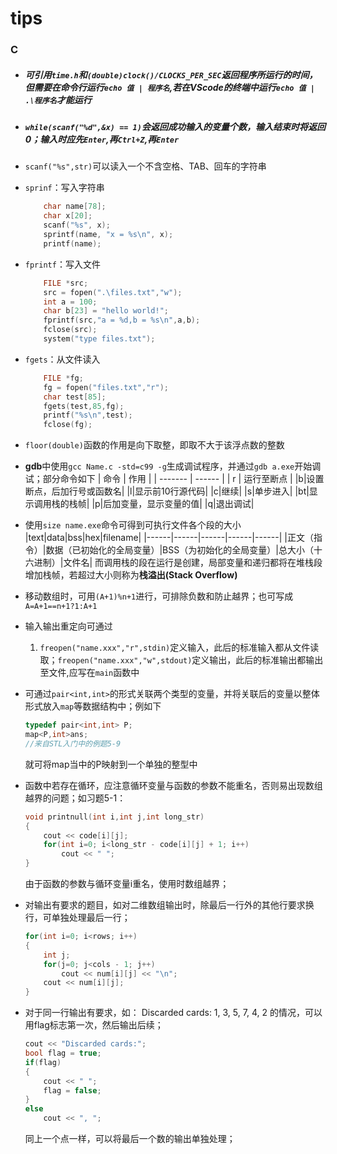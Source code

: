 # tips

### C

*   ##### 可引用`time.h`和`(double)clock()/CLOCKS_PER_SEC`返回程序所运行的时间，但需要在命令行运行`echo 值 | 程序名`,若在VScode的终端中运行`echo 值 | .\程序名`才能运行

*   ##### `while(scanf("%d",&x) == 1)`会返回成功输入的变量个数，输入结束时将返回0；输入时应先`Enter`,再`Ctrl+Z`,再`Enter`

*   `scanf("%s",str)`可以读入一个不含空格、TAB、回车的字符串

*   `sprinf`：写入字符串
    ```C++
        char name[78];
        char x[20];
        scanf("%s", x);
        sprintf(name, "x = %s\n", x);
        printf(name);
    ```
*   `fprintf`：写入文件
    ```C++
        FILE *src;
        src = fopen(".\files.txt","w");
        int a = 100;
        char b[23] = "hello world!";
        fprintf(src,"a = %d,b = %s\n",a,b);
        fclose(src);
        system("type files.txt");
    ```
*   `fgets`：从文件读入
    ```C++
        FILE *fg;
        fg = fopen("files.txt","r");
        char test[85];
        fgets(test,85,fg);
        printf("%s\n",test);
        fclose(fg);
    ```
*   `floor(double)`函数的作用是向下取整，即取不大于该浮点数的整数
*   **gdb**中使用`gcc Name.c -std=c99 -g`生成调试程序，并通过`gdb a.exe`开始调试；部分命令如下
    | 命令 | 作用 |
    | ------- | ------ |
    | r | 运行至断点 |
    |b|设置断点，后加行号或函数名|
    |l|显示前10行源代码|
    |c|继续|
    |s|单步进入|
    |bt|显示调用栈的栈帧|
    |p|后加变量，显示变量的值|
    |q|退出调试|

*   使用`size name.exe`命令可得到可执行文件各个段的大小
    |text|data|bss|hex|filename|
    |------|------|------|------|------|
    |正文（指令）|数据（已初始化的全局变量）|BSS（为初始化的全局变量）|总大小（十六进制）|文件名|
    而调用栈的段在运行是创建，局部变量和递归都将在堆栈段增加栈帧，若超过大小则称为**栈溢出(Stack Overflow)**

*   移动数组时，可用`(A+1)%n+1`进行，可排除负数和防止越界；也可写成`A=A+1==n+1?1:A+1`

*   输入输出重定向可通过
    1.  `freopen("name.xxx","r",stdin)`定义输入，此后的标准输入都从文件读取；`freopen("name.xxx","w",stdout)`定义输出，此后的标准输出都输出至文件,应写在`main`函数中

*   可通过`pair<int,int>`的形式关联两个类型的变量，并将关联后的变量以整体形式放入`map`等数据结构中；例如下
    ```C++
    typedef pair<int,int> P;
    map<P,int>ans;
    //来自STL入门中的例题5-9
    ```
    就可将map当中的P映射到一个单独的整型中

*   函数中若存在循环，应注意循环变量与函数的参数不能重名，否则易出现数组越界的问题；如习题5-1：
    ```C++
    void printnull(int i,int j,int long_str)
    {
        cout << code[i][j];
        for(int i=0; i<long_str - code[i][j] + 1; i++)
            cout << " ";
    }
    ```
    由于函数的参数与循环变量i重名，使用时数组越界；

*   对输出有要求的题目，如对二维数组输出时，除最后一行外的其他行要求换行，可单独处理最后一行；
    ```C++
    for(int i=0; i<rows; i++)
    {
        int j;
        for(j=0; j<cols - 1; j++)
            cout << num[i][j] << "\n";
        cout << num[i][j];
    }
    ```

*   对于同一行输出有要求，如：
Discarded cards: 1, 3, 5, 7, 4, 2
的情况，可以用flag标志第一次，然后输出后续；
    ```C++
    cout << "Discarded cards:";
    bool flag = true;
    if(flag)
    {
        cout << " ";
        flag = false;
    }
    else
        cout << ", ";
    ```
    同上一个点一样，可以将最后一个数的输出单独处理；